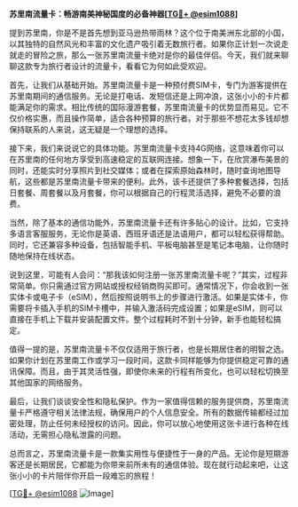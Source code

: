 **苏里南流量卡：畅游南美神秘国度的必备神器[[TG💪+ @esim1088](https://t.me/s/esim1088)]**

提到苏里南，你是不是首先想到亚马逊热带雨林？这个位于南美洲东北部的小国，以其独特的自然风光和丰富的文化遗产吸引着无数旅行者。如果你正计划一次说走就走的冒险之旅，那么一张苏里南流量卡绝对是你的最佳伴侣。今天，我们就来聊聊这款专为旅行者设计的流量卡，看看它为何如此受欢迎。

首先，让我们从基础开始。苏里南流量卡是一种预付费SIM卡，专门为游客提供在苏里南期间的通信服务。无论是打电话、发短信还是上网冲浪，这张小小的卡片都能满足你的需求。相比传统的国际漫游套餐，苏里南流量卡的优势显而易见。它不仅价格实惠，而且操作简单，适合各种预算的旅行者。对于那些不想花太多钱却想保持联系的人来说，这无疑是一个理想的选择。

接下来，我们来说说它的具体功能。苏里南流量卡支持4G网络，这意味着你可以在苏里南的任何地方享受到高速稳定的互联网连接。想象一下，在欣赏瀑布美景的同时，还能实时分享照片到社交媒体；或者在探索原始森林时，随时查询地图导航，这些都是苏里南流量卡带来的便利。此外，该卡还提供了多种套餐选择，包括日套餐、周套餐以及月套餐，你可以根据自己的行程灵活选择，避免不必要的浪费。

当然，除了基本的通信功能外，苏里南流量卡还有许多贴心的设计。比如，它支持多语言客服服务，无论你是英语、西班牙语还是法语用户，都可以轻松获得帮助。同时，它还兼容多种设备，包括智能手机、平板电脑甚至是笔记本电脑，让你随时随地保持在线状态。

说到这里，可能有人会问：“那我该如何注册一张苏里南流量卡呢？”其实，过程非常简单。你只需通过官方网站或授权经销商购买即可。通常情况下，你会收到一张实体卡或电子卡（eSIM），然后按照说明书上的步骤进行激活。如果是实体卡，你需要将卡插入手机的SIM卡槽中，并输入激活码完成设置；如果是eSIM，则可以直接在手机上下载并安装配置文件。整个过程耗时不到十分钟，新手也能轻松搞定。

值得一提的是，苏里南流量卡不仅仅适用于旅行者，也是长期居住者的明智之选。如果你计划在苏里南工作或学习一段时间，这款卡同样能够为你提供稳定可靠的通讯保障。而且，由于其灵活性强，即使你未来的行程有所变化，也可以轻松切换至其他国家的网络服务。

最后，让我们谈谈安全性和隐私保护。作为一家值得信赖的服务提供商，苏里南流量卡严格遵守相关法律法规，确保用户的个人信息安全。所有的数据传输都经过加密处理，防止任何未经授权的访问。因此，你可以放心地使用这张卡进行各种在线活动，无需担心隐私泄露的问题。

总而言之，苏里南流量卡是一款集实用性与便捷性于一身的产品。无论你是短期游客还是长期居民，它都能为你带来前所未有的通信体验。现在就行动起来吧，让这张小小的卡片陪伴你开启一段难忘的旅程！

[[TG💪+ @esim1088](https://t.me/s/esim1088) ![Image](https://i.postimg.cc/4NQfJmqS/Snipaste-2025-05-13-00-14-12.png)]